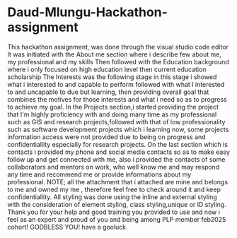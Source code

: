 # Daud-Mlungu-Hackathon-assignment
This hackathon assignment, was done through the visual studio code editor
It was initiated with the About me section where i describe few about me, my professional and my skills
Then followed with the Education background where i only focused on high education level then current education scholarship
The Interests was the following stage in this stage i showed what i interested to and capable to perform followed with what I interested to and uncapable to due but learning, then providing overall goal that combines the motives for those interests and what i need so as to progress to achieve my goal.
In the Projects section,i started providing the project that I'm highly proficiency with and doing many time as my professional such as GIS and research projects,followed with that of low professionality such as software development projects which i learning now, some projects information access were not provided due to being on progress and confidentiallity especially for research projects.
On the last section which is contacts i provided my phone and social media contacts so as to make easy follow up and get connected with me, also i provided the contacts of some collaborators and mentors on work, who well know me and may respond any time and recommend me or provide informations about my professional.
NOTE; all the attachment that i attached are mine and belongs to me and owned my me , therefore feel free to check around it and keep confidentiallity.
All styling was done using the inline and external styling with the consideration of element styling, class styling,unique or ID styling.
Thank you for your help and good training you provided to use and now i feel as an expert and proud of you and being among PLP member feb2025 cohort! 
GODBLESS YOU! have a gooluck
